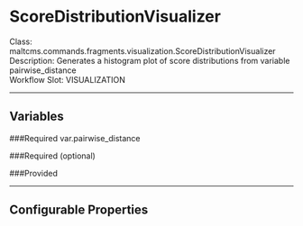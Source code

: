 # ScoreDistributionVisualizer
Class: maltcms.commands.fragments.visualization.ScoreDistributionVisualizer  
Description: Generates a histogram plot of score distributions from variable pairwise_distance  
Workflow Slot: VISUALIZATION  

---

## Variables
###Required
var.pairwise_distance  

###Required (optional)

###Provided


---

## Configurable Properties

